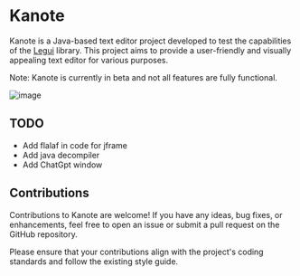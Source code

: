 # Kanote

Kanote is a Java-based text editor project developed to test the capabilities of the [Legui](https://https://github.com/SpinyOwl/legui) library. This project aims to provide a user-friendly and visually appealing text editor for various purposes. 

Note: Kanote is currently in beta and not all features are fully functional.

![image](https://github.com/Halqq/Kanote/assets/72313113/6a990512-09e6-4859-8080-27f0e1777ae1)


## TODO

- Add flalaf in code for jframe
- Add java decompiler
- Add ChatGpt window

## Contributions

Contributions to Kanote are welcome! If you have any ideas, bug fixes, or enhancements, feel free to open an issue or submit a pull request on the GitHub repository.

Please ensure that your contributions align with the project's coding standards and follow the existing style guide.
